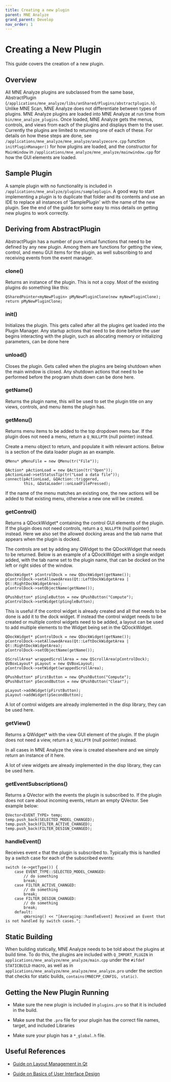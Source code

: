 ```yaml
---
title: Creating a new plugin
parent: MNE Analyze
grand_parent: Develop
nav_order: 1
---
```

# Creating a New Plugin

This guide covers the creation of a new plugin.

## Overview

All MNE Analyze plugins are subclassed from the same base, AbstractPlugin (`/applications/mne_analyze/libs/anShared/Plugins/abstractplugin.h`). Unlike MNE Scan, MNE Analyze does not differentiate between types of plugins. MNE Analyze plugins are loaded into MNE Analyze at run time from `bin/mne_analyze_plugins`. Once loaded, MNE Analyze gets the menus, controls, and views from each of the plugins and displays them to the user. Currently the plugins are limited to returning one of each of these. For details on how these steps are done, see `/applications/mne_analyze/mne_analyze/analyzecore.cpp` function `initPluginManager()` for how plugins are loaded, and the constructor for `MainWindow` in `/applications/mne_analyze/mne_analyze/mainwindow.cpp` for how the GUI elements are loaded.

## Sample Plugin

A sample plugin with no functionality is included in `/applications/mne_analyze/plugins/sampleplugin`. A good way to start implementing a plugin is to duplicate that folder and its contents and use an IDE to replace all instances of 'SamplePlugin' with the name of the new plugin. See the end of the guide for some easy to miss details on getting new plugins to work correctly.

## Deriving from AbstractPlugin

AbstractPlugin has a number of pure virtual functions that need to be defined by any new plugin. Among them are functions for getting the view, control, and menu GUI items for the plugin, as well subscribing to and receiving events from the event manager.

### clone()

Returns an instance of the plugin. This is not a copy. Most of the existing plugins do something like this:

```
QSharedPointer<myNewPlugin> pMyNewPluginClone(new myNewPluginClone);
return pMyNewPluginClone;
```

### init()

Initializes the plugin. This gets called after all the plugins get loaded into the Plugin Manager. Any startup actions that need to be done before the user begins interacting with the plugin, such as allocating memory or initializing parameters, can be done here

### unload()

Closes the plugin. Gets called when the plugins are being shutdown when the main window is closed. Any shutdown actions that need to be performed before the program shuts down can be done here.

### getName()

Returns the plugin name, this will be used to set the plugin title on any views, controls, and menu items the plugin has.

### getMenu()

Returns menu items to be added to the top dropdown menu bar. If the plugin does not need a menu, return a `Q_NULLPTR` (null pointer) instead.

Create a menu object to return, and populate it with relevant actions. Below is a section of the data loader plugin as an example.

```
QMenu* pMenuFile = new QMenu(tr("File"));

QAction* pActionLoad = new QAction(tr("Open"));
pActionLoad->setStatusTip(tr("Load a data file"));
connect(pActionLoad, &QAction::triggered,
        this, &DataLoader::onLoadFilePressed);
```

If the name of the menu matches an existing one, the new actions will be added to that existing menu, otherwise a new one will be created.

### getControl()

Returns a QDockWidget* containing the control GUI elements of the plugin. If the plugin does not need controls, return a `Q_NULLPTR` (null pointer) instead. Here we also set the allowed docking areas and the tab name that appears when the plugin is docked.

The controls are set by adding any QWidget to the QDockWidget that needs to be returned. Below is an example of a QDockWidget with a single widget added, with the tab name set to the plugin name, that can be docked on the left or right sides of the window.

```
QDockWidget* pControlDock = new QDockWidget(getName());
pControlDock->setAllowedAreas(Qt::LeftDockWidgetArea | Qt::RightDockWidgetArea);
pControlDock->setObjectName(getName());

QPushButton* pSingleButton = new QPushButton("Compute");
pControlDock->setWidget(pSingleButton);
```

This is useful if the control widget is already created and all that needs to be done is add it to the dock widget. If instead the control widget needs to be created or multiple control widgets need to be added, a layout can be used to add multiple elements to the Widget being set in the QDockWidget.

```
QDockWidget* pControlDock = new QDockWidget(getName());
pControlDock->setAllowedAreas(Qt::LeftDockWidgetArea | Qt::RightDockWidgetArea);
pControlDock->setObjectName(getName());

QScrollArea* wrappedScrollArea = new QScrollArea(pControlDock);
QVBoxLayout* pLayout = new QVBoxLayout;
pControlDock->setWidget(wrappedScrollArea);

QPushButton* pFirstButton = new QPushButton("Compute");
QPushButton* pSecondButton = new QPushButton("Clear");

pLayout->addWidget(pFirstButton);
pLayout->addWidget(pSecondButton);
```

A lot of control widgets are already implemented in the disp library, they can be used here.

### getView()

Returns a QWidget* with the view GUI element of the plugin. If the plugin does not need a view, return a `Q_NULLPTR` (null pointer) instead.

In all cases in MNE Analyze the view is created elsewhere and we simply return an instance of it here.

A lot of view widgets are already implemented in the disp library, they can be used here.

### getEventSubscriptions()

Returns a QVector with the events the plugin is subscribed to. If the plugin does not care about incoming events, return an empty QVector. See example below:

```
QVector<EVENT_TYPE> temp;
temp.push_back(SELECTED_MODEL_CHANGED);
temp.push_back(FILTER_ACTIVE_CHANGED);
temp.push_back(FILTER_DESIGN_CHANGED);
```

### handleEvent()

Receives event `e` that the plugin is subscribed to. Typically this is handled by a switch case for each of the subscribed events:

```
switch (e->getType()) {
    case EVENT_TYPE::SELECTED_MODEL_CHANGED:
        // do something
        break;
    case FILTER_ACTIVE_CHANGED:
        // do something
        break;
    case FILTER_DESIGN_CHANGED:
        // do something
        break;
    default:
        qWarning() << "[Averaging::handleEvent] Received an Event that is not handled by switch cases.";
```

## Static Building

When building statically, MNE Analyze needs to be told about the plugins at build time. To do this, the plugins are included with `Q_IMPORT_PLUGIN` in `applications/mne_analyze/mne_analyze/main.cpp` under the `#ifdef STATICBUILD` macro, as well as in `applications/mne_analyze/mne_analyze/mne_analyze.pro` under the section that checks for static builds, `contains(MNECPP_CONFIG, static)`.

## Getting the New Plugin Running

 - Make sure the new plugin is included in `plugins.pro` so that it is included in the build.

 - Make sure that the `.pro` file for your plugin has the correct file names, target, and included Libraries

 - Make sure your plugin has a `*_global.h` file.

## Useful References

 - [Guide on Layout Management in Qt](https://doc.qt.io/qt-5/layout.html)

 - [Guide on Basics of User Interface Design](https://www.usability.gov/what-and-why/user-interface-design.html)
